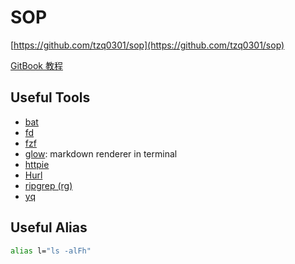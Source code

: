 # SOP

[https://github.com/tzq0301/sop](https://github.com/tzq0301/sop)

[GitBook 教程](https://jiangminggithub.github.io/gitbook/)

## Useful Tools

* [bat](https://github.com/sharkdp/bat)
* [fd](https://github.com/sharkdp/fd)
* [fzf](https://github.com/junegunn/fzf)
* [glow](https://github.com/charmbracelet/glow): markdown renderer in terminal
* [httpie](https://github.com/httpie/cli)
* [Hurl](https://hurl.dev/)
* [ripgrep (rg)](https://github.com/BurntSushi/ripgrep)
* [yq](https://github.com/mikefarah/yq)

## Useful Alias

```bash
alias l="ls -alFh"
```
